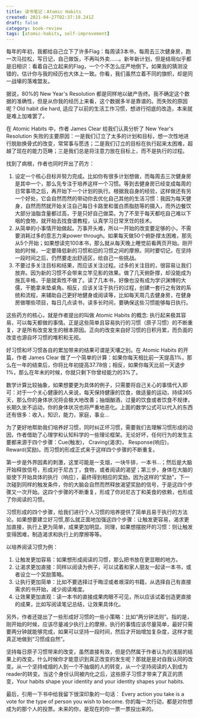 ```yaml
---
title: 读书笔记：Atomic Habits
created: 2021-04-27T02:37:19.241Z
draft: false
category: book-review
tags: [atomic-habits, self-improvement]
---
```


每年的年初，我都给自己立下了许多Flag：每周读3本书，每周去三次健身房，跑一次马拉松，写日记，自己做饭，不再叫外卖......。新年新计划，但是结局似乎都是旧相识：看着自己立起来的Flag，一个个不怎么庄严地倒下。如果我的猜测没错的，估计你与我的经历也大体上一致。你看，我们虽然立着不同的旗帜，却是同一战壕的落难盟友。

据说，80%的 New Year's Resolution 都是同样地以破产告终。我不确定这个数据的准确性，但是从你我的经历上来看，这个数据多半是靠谱的。而失败的原因呢？Old habit die hard, 适应了以前的生活工作习惯，想进行彻底的改造，本来就是难上加难罢了。

在 Atomic Habits 中，作者 James Clear 给我们认真分析了 New Year's Resolution 失败的主要原因：一是我们订立了太多的计划和目标，想一次性地进行脱胎换骨式的改变，常常事与愿违；二是我们订立的目标在执行起来太困难，超越了现在的能力范畴；三是我们总是将注意力放在目标上，而不是执行的过程。

找到了病根，作者也同时开出了药方：

1. 设定一个核心目标并努力完成。比如你有很多计划想做，而每周去三次健身房是其中一个，那么先专注于培养这样一个习惯。等到去健身房已经变成每周的日常事项之后，再开始下一个计划的执行。根据我自身的经验，这样做还有另一个好处，它会自然而然的带动你去优化自己其他的生活习惯：我因为每天健身，自然而然就开始关注自己每日卡路里和蛋白质脂肪等的摄入，而外边餐饮大部分油脂含量都过高，于是只好自己做菜。为了不至于每天都吃自己难以下咽的食物，就开始去找食谱教程，认真学习日常烹饪的技术。
2. 从简单的小事情开始做起。万事开头难，所以一开始的改变要足够的小，不需要消耗过多的意志力来power through。如果每天做50个俯卧撑太困难，那先从5个开始；如果想读完100本书，那么就从每天晚上睡觉前看两页开始。刚开始的时候，一定要降低新的习惯和旧的习惯之间的摩擦。同时要切记，在坚持一段时间之后，仍然要走出舒适区，给自己一些挑战。
3. 不要过多关注目标和结果，而应该关注过程。过多的关注目的，很容易让我们放弃。因为新的习惯不会带来立竿见影的效果。做了几天俯卧撑，却没能成为施瓦辛格，于是就索性不做了。读了几本书，好像也没有成为学识渊博的大儒，干脆拿来垫桌角。相反，应该关注于执行的过程，创建一套行之有效的系统和流程，来辅助自己更好地健身或阅读等，比如每天周几去健身房，在健身房做哪些项目，每日几点读书，读多长时间，要确保这些习惯能够每日执行。

这些药方的核心，就是作者提出的叫做 Atomic Habits 的概念: 执行起来极其容易，可以每天都做的事情。正是这些简单且容易执行的习惯（原子习惯）的不断重复，才是所有改变发生的根本原因。正向的改变来自好习惯的日积月累，而负面的改变也源自坏习惯的堆积和无视。

好习惯和坏习惯各自的累加带来的结果可谓是天壤之别。在 Atomic Habits 的开篇，作者 James Clear 做了一个简单的计算：如果你每天相比前一天提高1%，那么在一年的结束后，你将比年初提高37.78倍；相反，如果你每天比前一天退步1%，那么在年末的时候，你就只剩下你曾经能力的3%了。

数学计算比较抽象，如果想要更为具体的例子，只需要将自己关心的事情代入即可：对于一个关心健康的人来说，每天保持健康的饮食，做适量的运动，持续365天，那么你的身体状况将会极大地改善；抽烟酗酒，过量的饮食或者饮食不规律，长期久坐不运动，你的身体状况也将严重地恶化。上面的数学公式可以代入的东西还有很多：收入，知识，能力，家庭，事业...

为了更好地帮助我们培养好习惯，同时纠正坏习惯，需要我们去理解习惯形成的动因，作者借助了心理学和认知科学的一些理论框架。无论好坏，任何行为的发生主要都来源于四个步骤：Cue(触发)， Craving(渴求)， Response(响应)， Reward(奖励)。而习惯的形成正式来于这样四个步骤的不断重复。

第一步是外界因素的刺激，这里可能是一支烟，一块牛排，一本书...；然后是大脑开始释放信号，形成对于尼古丁，食物，或者阅读的渴望；第三步，身体在大脑的驱使下开始具体的执行（响应），最终得到相应的奖励。因为这样的“奖励”，下一次碰到同样的触发条件，你的大脑会自然而然释放渴望奖励的信号，于是这四个步骤又一次开始。这四个步骤的不断重复，形成了你对尼古丁和美食的依赖，也形成了你阅读的习惯。

习惯形成的四个步骤，给我们进行个人习惯的培养提供了简单且易于执行的方法论。如果想要建立好习惯,那么就正面地加强这四个步骤：让触发更容易，渴求更加直接，执行上更为简单，成果更加明显。同理，如果想摆脱坏的习惯：则让触发变得困难，制造渴求和执行上的摩擦等等。

以培养阅读习惯为例：

1. 让触发更加容易：如果想形成阅读的习惯，那么把书放在更显眼的地方。
2. 让渴求更加直接：同样以阅读为例子，可以试着和家人朋友一起读一本书，或者设立一个奖励策略。
3. 让执行更加简单：比如不要选择过于晦涩或者艰深的书籍，从选择自己有直接需求的书开始，减少阅读难度。
4. 让效果更加直观：读一本书的直接成果肉眼不可见，所以应该试着创造更直接的成果，比如写阅读笔记总结，让效果具体化。

另外，作者还提出了一些形成好习惯的一些小策略：比如“两分钟法则”。指的是，刚开始的时候，应该尽量减少执行上的摩擦，执行的事情应该尽量简单，最好只需要两分钟就能够完成，如果可以坚持一段时间，然后才开始增加复杂度，这样才能真正地做到“习惯成自然”。

坚持每日原子习惯带来的改变，虽然直接有效，但是仍然属于作者认为的浅层的结果上的改变。什么时候你才能意识到真正改变的发生呢？那就是是对自我认同的改变。从一个坚持戒烟的人到一个不抽烟的人的转变，从一个坚持阅读的人到成为reader的转变。当这个身份认同被内化之后，这些原子习惯才带来了真正的质变，Your habits shape your identity and your identity shapes your habits.

最后，引用一下书中给我留下很深印象的一句话： Every action you take is a vote for the type of person you wish to become. 你的每一次行动，都是对你想成为的那个人的投票。未来的你，是现在的你一票一票投出来的。




